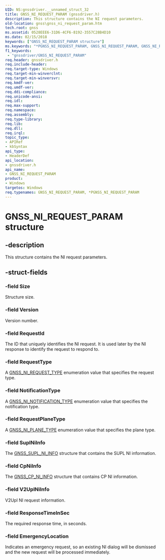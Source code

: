 ```yaml
---
UID: NS:gnssdriver.__unnamed_struct_32
title: GNSS_NI_REQUEST_PARAM (gnssdriver.h)
description: This structure contains the NI request parameters.
old-location: gnss\gnss_ni_request_param.htm
tech.root: gnss
ms.assetid: 0528EEE6-31D6-4CF6-8192-3557C28B4D10
ms.date: 02/15/2018
keywords: ["GNSS_NI_REQUEST_PARAM structure"]
ms.keywords: "*PGNSS_NI_REQUEST_PARAM, GNSS_NI_REQUEST_PARAM, GNSS_NI_REQUEST_PARAM structure [Sensor Devices], PGNSS_NI_REQUEST_PARAM, PGNSS_NI_REQUEST_PARAM structure pointer [Sensor Devices], gnss.gnss_ni_request_param, gnssdriver/GNSS_NI_REQUEST_PARAM, gnssdriver/PGNSS_NI_REQUEST_PARAM"
f1_keywords:
 - "gnssdriver/GNSS_NI_REQUEST_PARAM"
req.header: gnssdriver.h
req.include-header: 
req.target-type: Windows
req.target-min-winverclnt: 
req.target-min-winversvr: 
req.kmdf-ver: 
req.umdf-ver: 
req.ddi-compliance: 
req.unicode-ansi: 
req.idl: 
req.max-support: 
req.namespace: 
req.assembly: 
req.type-library: 
req.lib: 
req.dll: 
req.irql: 
topic_type:
- APIRef
- kbSyntax
api_type:
- HeaderDef
api_location:
- gnssdriver.h
api_name:
- GNSS_NI_REQUEST_PARAM
product:
- Windows
targetos: Windows
req.typenames: GNSS_NI_REQUEST_PARAM, *PGNSS_NI_REQUEST_PARAM
---
```


# GNSS_NI_REQUEST_PARAM structure


## -description


This structure contains the NI request parameters.


## -struct-fields




### -field Size

Structure size.


### -field Version

Version number.


### -field RequestId

The ID that uniquely identifies the NI request. It is used later by the NI response to identify the request to respond to.


### -field RequestType

A <a href="https://docs.microsoft.com/windows-hardware/drivers/ddi/gnssdriver/ne-gnssdriver-gnss_ni_request_type">GNSS_NI_REQUEST_TYPE</a> enumeration value that specifies the request type.


### -field NotificationType

A <a href="https://docs.microsoft.com/windows-hardware/drivers/ddi/gnssdriver/ne-gnssdriver-gnss_ni_notification_type">GNSS_NI_NOTIFICATION_TYPE</a> enumeration value that specifies the notification type.


### -field RequestPlaneType

A <a href="https://docs.microsoft.com/windows-hardware/drivers/ddi/gnssdriver/ne-gnssdriver-gnss_ni_plane_type">GNSS_NI_PLANE_TYPE</a> enumeration value that specifies the plane type.


### -field SuplNiInfo

The <a href="https://docs.microsoft.com/windows-hardware/drivers/ddi/gnssdriver/ns-gnssdriver-gnss_supl_ni_info">GNSS_SUPL_NI_INFO</a> structure that contains the SUPL NI information.


### -field CpNiInfo

The <a href="https://docs.microsoft.com/windows-hardware/drivers/ddi/gnssdriver/ns-gnssdriver-gnss_cp_ni_info">GNSS_CP_NI_INFO</a> structure that contains CP NI information.


### -field V2UplNiInfo

V2Upl NI request information.


### -field ResponseTimeInSec

The required response time, in seconds.


### -field EmergencyLocation

Indicates an emergency request, so an existing NI dialog will be dismissed and the new request will be processed immediately.

